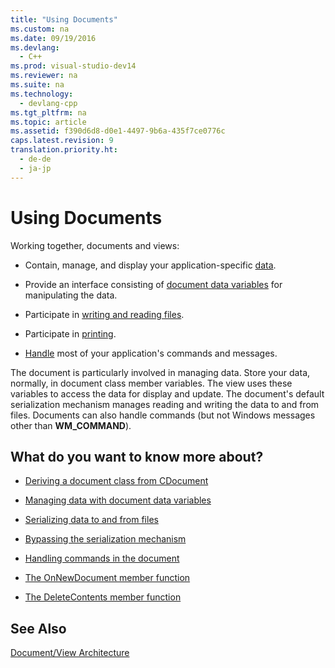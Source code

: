 ```yaml
---
title: "Using Documents"
ms.custom: na
ms.date: 09/19/2016
ms.devlang: 
  - C++
ms.prod: visual-studio-dev14
ms.reviewer: na
ms.suite: na
ms.technology: 
  - devlang-cpp
ms.tgt_pltfrm: na
ms.topic: article
ms.assetid: f390d6d8-d0e1-4497-9b6a-435f7ce0776c
caps.latest.revision: 9
translation.priority.ht: 
  - de-de
  - ja-jp
---
```

# Using Documents
Working together, documents and views:  
  
-   Contain, manage, and display your application-specific [data](../vs140/Managing-Data-with-Document-Data-Variables.md).  
  
-   Provide an interface consisting of [document data variables](../vs140/Managing-Data-with-Document-Data-Variables.md) for manipulating the data.  
  
-   Participate in [writing and reading files](../vs140/Serializing-Data-to-and-from-Files.md).  
  
-   Participate in [printing](../vs140/Role-of-the-View-in-Printing.md).  
  
-   [Handle](../vs140/Handling-Commands-in-the-Document.md) most of your application's commands and messages.  
  
 The document is particularly involved in managing data. Store your data, normally, in document class member variables. The view uses these variables to access the data for display and update. The document's default serialization mechanism manages reading and writing the data to and from files. Documents can also handle commands (but not Windows messages other than **WM_COMMAND**).  
  
## What do you want to know more about?  
  
-   [Deriving a document class from CDocument](../vs140/Deriving-a-Document-Class-from-CDocument.md)  
  
-   [Managing data with document data variables](../vs140/Managing-Data-with-Document-Data-Variables.md)  
  
-   [Serializing data to and from files](../vs140/Serializing-Data-to-and-from-Files.md)  
  
-   [Bypassing the serialization mechanism](../vs140/Bypassing-the-Serialization-Mechanism.md)  
  
-   [Handling commands in the document](../vs140/Handling-Commands-in-the-Document.md)  
  
-   [The OnNewDocument member function](../vs140/CDocument--OnNewDocument.md)  
  
-   [The DeleteContents member function](../vs140/CDocument--DeleteContents.md)  
  
## See Also  
 [Document/View Architecture](../vs140/Document-View-Architecture.md)